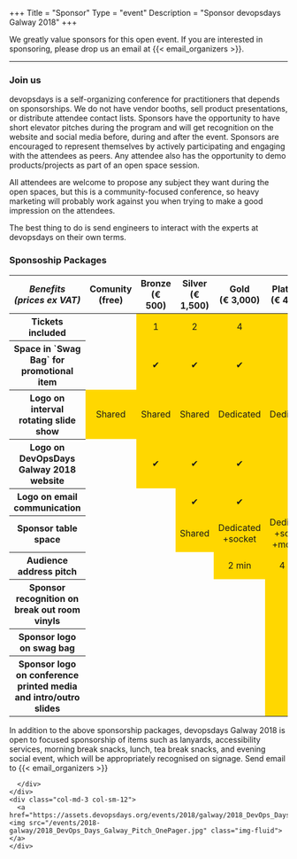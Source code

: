+++
Title = "Sponsor"
Type = "event"
Description = "Sponsor devopsdays Galway 2018"
+++

We greatly value sponsors for this open event.  If you are interested in sponsoring, please drop us an email at {{< email_organizers >}}.

<hr>
<div class="container-fluid">
  <div class="row justify-content-start">
    <div class="col-md-9">
      <div>
        <h3>Join us</h3>
          <p>devopsdays is a self-organizing conference for practitioners that depends on sponsorships. We do not have vendor booths, sell product presentations, or distribute attendee contact lists. Sponsors have the opportunity to have short elevator pitches during the program and will get recognition on the website and social media before, during and after the event. Sponsors are encouraged to represent themselves by actively participating and engaging with the attendees as peers. Any attendee also has the opportunity to demo products/projects as part of an open space session.
          <p>
          All attendees are welcome to propose any subject they want during the open spaces, but this is a community-focused conference, so heavy marketing will probably work against you when trying to make a good impression on the attendees.
          <p>
          The best thing to do is send engineers to interact with the experts at devopsdays on their own terms.
      </div>
      <h3>Sponsoship Packages</h3>
      <div class="table-responsive">
        <table class="table table-bordered table-hover table-responsive-md">
          <thead class="thead-light">
            <tr>
              <th scope="col">
                <i>Benefits (prices ex VAT)</i>
              </th>
              <th scope="col">
                Comunity<br />(free)
              </th>
              <th scope="col">
                Bronze<br />(&euro; 500)
              </th>
              <th scope="col">
                Silver<br />(&euro; 1,500)
              </th>
              <th scope="col">
                Gold<br />(&euro; 3,000)
              </th>
              <th scope="col">
                Platinum<br />(&euro; 4,500)
              </th>
            </tr>
          </thead>
          <tbody>
            <tr>
              <th scope="row">Tickets included</th>
              <td align="center">&nbsp;</td>
              <td align="center" bgcolor="gold">1</td>
              <td align="center" bgcolor="gold">2</td>
              <td align="center" bgcolor="gold">4</td>
              <td align="center" bgcolor="gold">6</td>
            </tr>
            <tr>
              <th scope="row">Space in `Swag Bag` for promotional item</th>
              <td align="center">&nbsp;</td>
              <td align="center" bgcolor="gold">&#10004;</td>
              <td align="center" bgcolor="gold">&#10004;</td>
              <td align="center" bgcolor="gold">&#10004;</td>
              <td align="center" bgcolor="gold">&#10004;</td>
            </tr>
            <tr>
              <th scope="row">Logo on interval rotating slide show</th>
              <td align="center" bgcolor="gold">Shared</td>
              <td align="center" bgcolor="gold">Shared</td>
              <td align="center" bgcolor="gold">Shared</td>
              <td align="center" bgcolor="gold">Dedicated</td>
              <td align="center" bgcolor="gold">Dedicated</td>
            </tr>
            <tr>
              <th scope="row">Logo on DevOpsDays Galway 2018 website</th>
              <td align="center">&nbsp;</td>
              <td align="center" bgcolor="gold">&#10004;</td>
              <td align="center" bgcolor="gold">&#10004;</td>
              <td align="center" bgcolor="gold">&#10004;</td>
              <td align="center" bgcolor="gold">&#10004;</td>
            </tr>
            <tr>
              <th scope="row">Logo on email communication</th>
              <td align="center">&nbsp;</td>
              <td align="center">&nbsp;</td>
              <td align="center" bgcolor="gold">&#10004;</td>
              <td align="center" bgcolor="gold">&#10004;</td>
              <td align="center" bgcolor="gold">&#10004;</td>
            </tr>
            <tr>
              <th scope="row">Sponsor table space</th>
              <td align="center">&nbsp;</td>
              <td align="center">&nbsp;</td>
              <td align="center" bgcolor="gold">Shared</td>
              <td align="center" bgcolor="gold">Dedicated<br/>+socket</td>
              <td align="center" bgcolor="gold">Dedicated<br/>+socket<br/>+monitor</td>
            </tr>
            <tr>
              <th scope="row">Audience address pitch</th>
              <td align="center">&nbsp;</td>
              <td align="center">&nbsp;</td>
              <td align="center">&nbsp;</td>
              <td align="center" bgcolor="gold">2 min</td>
              <td align="center" bgcolor="gold">4 min</td>
            </tr>
            <tr>
              <th scope="row">Sponsor recognition on break out room vinyls</th>
              <td align="center">&nbsp;</td>
              <td align="center">&nbsp;</td>
              <td align="center">&nbsp;</td>
              <td align="center">&nbsp;</td>
              <td align="center" bgcolor="gold">&#10004;</td>
            </tr>
            <tr>
              <th scope="row">Sponsor logo on swag bag</th>
              <td align="center">&nbsp;</td>
              <td align="center">&nbsp;</td>
              <td align="center">&nbsp;</td>
              <td align="center">&nbsp;</td>
              <td align="center" bgcolor="gold">&#10004;</td>
            </tr>
            <tr>
              <th scope="row">Sponsor logo on conference printed media and intro/outro slides</th>
              <td align="center">&nbsp;</td>
              <td align="center">&nbsp;</td>
              <td align="center">&nbsp;</td>
              <td align="center">&nbsp;</td>
              <td align="center" bgcolor="gold">&#10004;</td>
            </tr>
          </tbody>
        </table>
      </div>
      <div>
        In addition to the above sponsorship packages, devopsdays Galway 2018 is open to focused sponsorship of items such as lanyards, accessibility services, morning break snacks, lunch, tea break snacks, and evening social event, which will be appropriately recognised on signage.
        Send email to {{< email_organizers >}}
        <br/>

      </div>
    </div>
    <div class="col-md-3 col-sm-12">
      <a href="https://assets.devopsdays.org/events/2018/galway/2018_DevOps_Days_Galway_Pitch_OnePager.pdf"><img src="/events/2018-galway/2018_DevOps_Days_Galway_Pitch_OnePager.jpg" class="img-fluid"></a>
    </div>
  </div>
</div>
